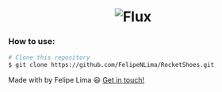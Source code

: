 <h1 align="center">
    <img alt="Flux" src="https://user-images.githubusercontent.com/26943148/80501133-75c7d280-8945-11ea-8ff2-d55e1153b563.png" />
    <br />
</h1>

### How to use:

```bash
# Clone this repository
$ git clone https://github.com/FelipeNLima/RocketShoes.git
```

Made with by Felipe Lima :smiley: [Get in touch!](https://www.linkedin.com/in/felipe-lima-00bb62171/)
